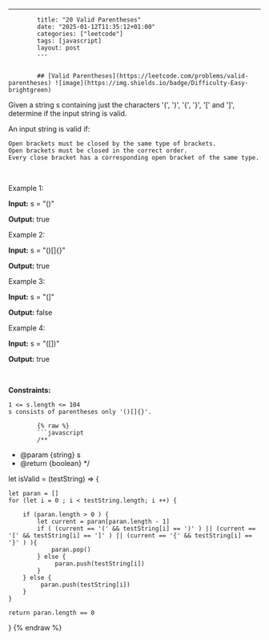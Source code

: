 ---
            title: "20 Valid Parentheses"
            date: "2025-01-12T11:35:12+01:00"
            categories: ["leetcode"]
            tags: [javascript]
            layout: post
            ---
            

            ## [Valid Parentheses](https://leetcode.com/problems/valid-parentheses) ![image](https://img.shields.io/badge/Difficulty-Easy-brightgreen)

Given a string s containing just the characters '(', ')', '{', '}', '[' and ']', determine if the input string is valid.

An input string is valid if:

	Open brackets must be closed by the same type of brackets.
	Open brackets must be closed in the correct order.
	Every close bracket has a corresponding open bracket of the same type.

 

Example 1:

**Input:** s = "()"

**Output:** true

Example 2:

**Input:** s = "()[]{}"

**Output:** true

Example 3:

**Input:** s = "(]"

**Output:** false

Example 4:

**Input:** s = "([])"

**Output:** true

 

**Constraints:**

	1 <= s.length <= 104
	s consists of parentheses only '()[]{}'.

            {% raw %}
            ```javascript
            /**
 * @param {string} s
 * @return {boolean}
 */


let isValid = (testString) => {

    let paran = []
    for (let i = 0 ; i < testString.length; i ++) {

        if (paran.length > 0 ) {
            let current = paran[paran.length - 1]
            if ( (current == '(' && testString[i] == ')' ) || (current == '[' && testString[i] == ']' ) || (current == '{' && testString[i] == '}' ) ){
                paran.pop()
            } else {
                 paran.push(testString[i])
            }   
        } else {
             paran.push(testString[i])
        }
    }

    return paran.length == 0
}
            {% endraw %}
            